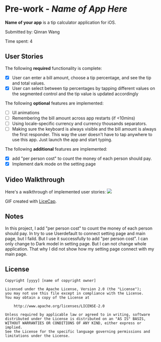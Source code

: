 # Pre-work - *Name of App Here*

**Name of your app** is a tip calculator application for iOS.

Submitted by: Qinran Wang

Time spent: 4
## User Stories

The following **required** functionality is complete:

* [x] User can enter a bill amount, choose a tip percentage, and see the tip and total values.
* [x] User can select between tip percentages by tapping different values on the segmented control and the tip value is updated accordingly

The following **optional** features are implemented:

* [ ] UI animations
* [ ] Remembering the bill amount across app restarts (if <10mins)
* [ ] Using locale-specific currency and currency thousands separators.
* [ ] Making sure the keyboard is always visible and the bill amount is always the first responder. This way the user doesn't have to tap anywhere to use this app. Just launch the app and start typing.

The following **additional** features are implemented:

- [x] add "per person cost" to count the money of each person should pay.
- [x] Implement dark mode on the setting page

## Video Walkthrough

Here's a walkthrough of implemented user stories:
![](https://i.imgur.com/2vZgz46.gif)




GIF created with [LiceCap](http://www.cockos.com/licecap/).

## Notes

In this project, I add "per person cost" to count the money of each person should pay. In try to use Userdefault to connect setting page and main page, but I faild. But I use it successfully to add "per person cost".
I can only change to Dark model in setting page. But I can not change whole application. That why I did not show how my setting page connect with my main page.

## License

    Copyright [yyyy] [name of copyright owner]

    Licensed under the Apache License, Version 2.0 (the "License");
    you may not use this file except in compliance with the License.
    You may obtain a copy of the License at

        http://www.apache.org/licenses/LICENSE-2.0

    Unless required by applicable law or agreed to in writing, software
    distributed under the License is distributed on an "AS IS" BASIS,
    WITHOUT WARRANTIES OR CONDITIONS OF ANY KIND, either express or implied.
    See the License for the specific language governing permissions and
    limitations under the License.
